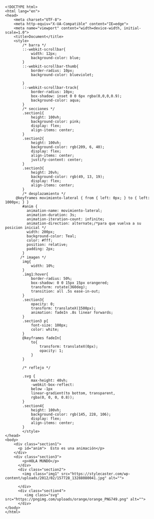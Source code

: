 
    <!DOCTYPE html>
    <html lang="en">
    <head>
        <meta charset="UTF-8">
        <meta http-equiv="X-UA-Compatible" content="IE=edge">
        <meta name="viewport" content="width=device-width, initial-scale=1.0">
        <title>Document</title>
        <style>
            /* barra */
            ::-webkit-scrollbar{
                width: 12px;
                background-color: blue;
            }
            ::-webkit-scrollbar-thumb{
                border-radius: 10px;
                background-color: blueviolet;

            }
            ::-webkit-scrollbar-track{
                border-radius: 10px;
                box-shadow: inset 0 0 6px rgba(0,0,0,0.9);
                background-color: aqua;
            }
            /* secciones */
            .section1{
                height: 100vh;
                background-color: pink;
                display: flex;
                align-items: center;
            }
            .section2{
                height: 100vh;
                background-color: rgb(209, 6, 40);
                display: flex;
                align-items: center;
                justify-content: center;
            }
            .section3{
                height: 20vh;
                background-color: rgb(49, 13, 19);
                display: flex;
                align-items: center;
            }
            /* desplazamiento */
         @keyframes movimiento-lateral { from { left: 0px; } to { left: 1000px; } }
            #anim {
              animation-name: movimiento-lateral;
              animation-duration: 3s;
              animation-iteration-count: infinite;
              animation-direction: alternate;/*para que vuelva a su posicion inicial */
              width: 200px;
              background-color: Teal;
              color: #fff;
              position: relative;
              padding: 2px;
            }
           /* imagen */
            img{
                width: 10%;
            }
            .img1:hover{
                border-radius: 50%;
                box-shadow: 0 0 15px 15px orangered;
                transform: rotate(360deg);
                transition: all .5s ease-in-out;
            }
            .section3{
                opacity: 0;
                transform: translateX(1500px);
                animation: fadeIn .8s linear forwards;
            }
            .section3 p{
                font-size: 100px;
                color: white;
            }
            @keyframes fadeIn{
                to{
                    transform: translateX(0px);
                    opacity: 1;
                }
            }

            /* reflejo */

            .svg {
                max-height: 40vh;
                -webkit-box-reflect: 
                below -1px 
                linear-gradient(to bottom, transparent, 
                rgba(0, 0, 0, 0.8));
            }
            .section4{
                height: 100vh;
                background-color: rgb(145, 228, 106);
                display: flex;
                align-items: center;
            }
            </style>
    </head>
    <body>
        <div class="section1">
          <p id="anim">  Esto es una animación</p>
        </div>
        <div class="section3">
            <p>HOLA MUNDO</p>
          </div>
          <div class="section2">
            <img class="img1" src="https://stylecaster.com/wp-content/uploads/2012/02/157728_13288080041.jpg" alt="">

          </div>
          <div class="section4">
             <img class="svg" src="https://pngimg.com/uploads/orange/orange_PNG749.png" alt="">
          </div>
    </body>
    </html>

